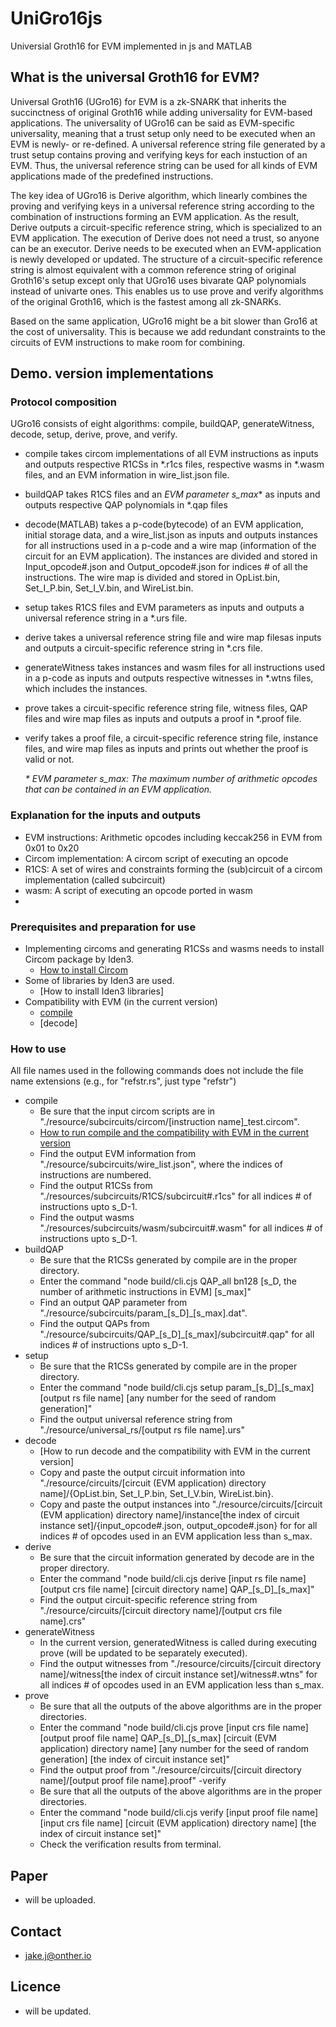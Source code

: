 # UniGro16js
Universial Groth16 for EVM implemented in js and MATLAB

## What is the universal Groth16 for EVM?


Universal Groth16 (UGro16) for EVM is a zk-SNARK that inherits the succinctness of original Groth16 while adding universality for EVM-based applications. The universality of UGro16 can be said as EVM-specific universality, meaning that a trust setup only need to be executed when an EVM is newly- or re-defined. A universal reference string file generated by a trust setup contains proving and verifying keys for each instuction of an EVM. Thus, the universal reference string can be used for all kinds of EVM applications made of the predefined instructions.

The key idea of UGro16 is Derive algorithm, which linearly combines the proving and verifying keys in a universal reference string according to the combination of instructions forming an EVM application. As the result, Derive outputs a circuit-specific reference string, which is specialized to an EVM application. The execution of Derive does not need a trust, so anyone can be an executor. Derive needs to be executed when an EVM-application is newly developed or updated. The structure of a circuit-specific reference string is almost equivalent with a common reference string of original Groth16's setup except only that UGro16 uses bivarate QAP polynomials instead of univarte ones. This enables us to use prove and verify algorithms of the original Groth16, which is the fastest among all zk-SNARKs.

Based on the same application, UGro16 might be a bit slower than Gro16 at the cost of universality. This is because we add redundant constraints to the circuits of EVM instructions to make room for combining.

## Demo. version implementations

### Protocol composition

UGro16 consists of eight algorithms: compile, buildQAP, generateWitness, decode, setup, derive, prove, and verify.
- compile takes circom implementations of all EVM instructions as inputs and outputs respective R1CSs in \*.r1cs files, respective wasms in \*.wasm files, and an EVM information in wire_list.json file.
- buildQAP takes R1CS files and an *EVM parameter s_max** as inputs and outputs respective QAP polynomials in \*.qap files
- decode(MATLAB) takes a p-code(bytecode) of an EVM application, initial storage data, and a wire_list.json as inputs and outputs instances for all instructions used in a p-code and a wire map (information of the circuit for an EVM application). The instances are divided and stored in Input_opcode#.json and Output_opcode#.json for indices # of all the instructions. The wire map is divided and stored in OpList.bin, Set_I_P.bin, Set_I_V.bin, and WireList.bin.
- setup takes R1CS files and EVM parameters as inputs and outputs a universal reference string in a \*.urs file.
- derive takes a universal reference string file and wire map filesas inputs and outputs a circuit-specific reference string in \*.crs file.
- generateWitness takes instances and wasm files for all instructions used in a p-code as inputs and outputs respective witnesses in \*.wtns files, which includes the instances.
- prove takes a circuit-specific reference string file, witness files, QAP files and wire map files as inputs and outputs a proof in \*.proof file.
- verify takes a proof file, a circuit-specific reference string file, instance files, and wire map files as inputs and prints out whether the proof is valid or not.

    *\* EVM parameter s_max: The maximum number of arithmetic opcodes that can be contained in an EVM application.*

### Explanation for the inputs and outputs

- EVM instructions: Arithmetic opcodes including keccak256 in EVM from 0x01 to 0x20
- Circom implementation: A circom script of executing an opcode
- R1CS: A set of wires and constraints forming the (sub)circuit of a circom implementation (called subcircuit)
- wasm: A script of executing an opcode ported in wasm
- 

### Prerequisites and preparation for use

- Implementing circoms and generating R1CSs and wasms needs to install Circom package by Iden3.
  - [How to install Circom](https://docs.circom.io/getting-started/installation/)
- Some of libraries by Iden3 are used.
  - [How to install Iden3 libraries]
- Compatibility with EVM (in the current version)
  - [compile](https://github.com/pleiadex/circom-ethereum-opcodes/blob/main/README.md)
  - [decode]

### How to use

All file names used in the following commands does not include the file name extensions (e.g., for "refstr.rs", just type "refstr")
- compile
  - Be sure that the input circom scripts are in "./resource/subcircuits/circom/\[instruction name]\_test.circom".
  - [How to run compile and the compatibility with EVM in the current version](https://github.com/pleiadex/circom-ethereum-opcodes/blob/main/README.md)
  - Find the output EVM information from "./resource/subcircuits/wire_list.json", where the indices of instructions are numbered.
  - Find the output R1CSs from "./resources/subcircuits/R1CS/subcircuit#.r1cs" for all indices # of instructions upto s_D-1.
  - Find the output wasms "./resources/subcircuits/wasm/subcircuit#.wasm" for all indices # of instructions upto s_D-1.
- buildQAP
  - Be sure that the R1CSs generated by compile are in the proper directory.
  - Enter the command "node build/cli.cjs QAP_all bn128 \[s_D, the number of arithmetic instructions in EVM] \[s_max]"
  - Find an output QAP parameter from "./resource/subcircuits/param_\[s_D]\_\[s_max].dat".
  - Find the output QAPs from "./resource/subcircuits/QAP_\[s_D]\_\[s_max]/subcircuit#.qap" for all indices # of instructions upto s_D-1.
- setup
  - Be sure that the R1CSs generated by compile are in the proper directory.
  - Enter the command "node build/cli.cjs setup param\_\[s_D]\_\[s_max] \[output rs file name] \[any number for the seed of random generation]"
  - Find the output universal reference string from "./resource/universal_rs/\[output rs file name].urs"
- decode
  - [How to run decode and the compatibility with EVM in the current version]
  - Copy and paste the output circuit information into "./resource/circuits/\[circuit (EVM application) directory name]/{OpList.bin, Set_I_P.bin, Set_I_V.bin, WireList.bin}.
  - Copy and paste the output instances into "./resource/circuits/\[circuit (EVM application) directory name]/instance\[the index of circuit instance set]/{input_opcode#.json, output_opcode#.json} for for all indices # of opcodes used in an EVM application less than s_max.
- derive
  - Be sure that the circuit information generated by decode are in the proper directory.
  - Enter the command "node build/cli.cjs derive \[input rs file name] \[output crs file name] \[circuit directory name] QAP\_\[s_D]\_\[s_max]"
  - Find the output circuit-specific reference string from "./resource/circuits/\[circuit directory name]/\[output crs file name].crs"
- generateWitness
  - In the current version, generatedWitness is called during executing prove (will be updated to be separately executed).
  - Find the output witnesses from "./resource/circuits/\[circuit directory name]/witness\[the index of circuit instance set]/witness#.wtns" for all indices # of opcodes used in an EVM application less than s_max.
- prove
  - Be sure that all the outputs of the above algorithms are in the proper directories.
  - Enter the command "node build/cli.cjs prove \[input crs file name] \[output proof file name] QAP\_\[s_D]\_\[s_max] \[circuit (EVM application) directory name] \[any number for the seed of random generation] \[the index of circuit instance set]"
  - Find the output proof from "./resource/circuits/\[circuit directory name]/\[output proof file name].proof"
 -verify
  - Be sure that all the outputs of the above algorithms are in the proper directories.
  - Enter the command "node build/cli.cjs verify \[input proof file name] \[input crs file name] \[circuit (EVM application) directory name] \[the index of circuit instance set]"
  - Check the verification results from terminal.

## Paper
- will be uploaded.

## Contact
- [jake.j@onther.io](jake.j@onther.io)

## Licence
- will be updated.

